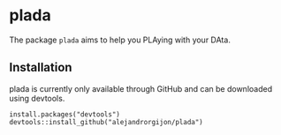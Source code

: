 # plada

The package `plada` aims to help you PLAying with your DAta. 

## Installation

plada is currently only available through GitHub and can be downloaded using devtools.

```
install.packages("devtools")
devtools::install_github("alejandrorgijon/plada")
```

